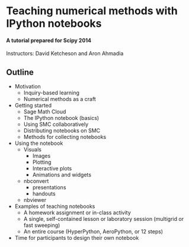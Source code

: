 # Teaching numerical methods with IPython notebooks

#### A tutorial prepared for Scipy 2014

Instructors: David Ketcheson and Aron Ahmadia

## Outline

- Motivation
  - Inquiry-based learning
  - Numerical methods as a craft
- Getting started
  - Sage Math Cloud
  - The IPython notebook (basics)
  - Using SMC collaboratively
  - Distributing notebooks on SMC
  - Methods for collecting notebooks
- Using the notebook
  - Visuals
    - Images
    - Plotting
    - Interactive plots
    - Animations and widgets
  - nbconvert
    - presentations
    - handouts
  - nbviewer
- Examples of teaching notebooks
  - A homework assignment or in-class activity
  - A single, self-contained lesson or laboratory session (multigrid or fast sweeping)
  - An entire course (HyperPython, AeroPython, or 12 steps)
- Time for participants to design their own notebook
